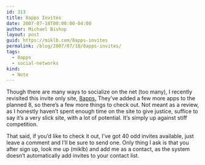 ```yaml
---
id: 313
title: 8apps Invites
date: 2007-07-18T00:00:00-04:00
author: Michael Bishop
layout: post
guid: https://miklb.com/8apps-invites
permalink: /blog/2007/07/18/8apps-invites/
tags:
  - 8apps
  - social-networks
kind:
  - Note
---
```

<p>Though there are many ways to socialize on the net (too many), I recently revisited this invite only site, <a href="http://8apps.com/">8apps.</a>  They’ve added a few more apps to the planned 8, so there’s a few more things to check out.  Not meant as a review, as I honestly haven’t spent enough time on the site to give justice, suffice to say it’s a very slick site, with a lot of potential.  It’s simply up against stiff competition.</p>

<p>That said, if you’d like to check it out, I’ve got 40 odd invites available, just leave a comment and I’ll be sure to send one.  Only thing I ask is that you after sign up, look me up (miklb) and add me as a contact, as the system doesn’t automatically add invites to your contact list.</p>